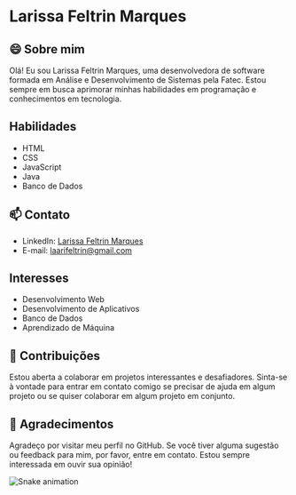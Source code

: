 # Larissa Feltrin Marques

## 😄 Sobre mim
Olá! Eu sou Larissa Feltrin Marques, uma desenvolvedora de software formada em Análise e Desenvolvimento de Sistemas pela Fatec. Estou sempre em busca aprimorar minhas habilidades em programação e conhecimentos em tecnologia.

## Habilidades
- HTML
- CSS
- JavaScript
- Java
- Banco de Dados

## 📫 Contato 
- LinkedIn: [Larissa Feltrin Marques](https://www.linkedin.com/in/larissa-feltrin-4722b496/)
- E-mail: laarifeltrin@gmail.com

## Interesses
- Desenvolvimento Web
- Desenvolvimento de Aplicativos
- Banco de Dados
- Aprendizado de Máquina

## 👯 Contribuições
Estou aberta a colaborar em projetos interessantes e desafiadores. Sinta-se à vontade para entrar em contato comigo se precisar de ajuda em algum projeto ou se quiser colaborar em algum projeto em conjunto.

## 💬 Agradecimentos
Agradeço por visitar meu perfil no GitHub. Se você tiver alguma sugestão ou feedback para mim, por favor, entre em contato. Estou sempre interessada em ouvir sua opinião!


![Snake animation](https://github.com/LaFeltrin/LaFeltrin/blob/output/github-contribution-grid-snake.svg)
